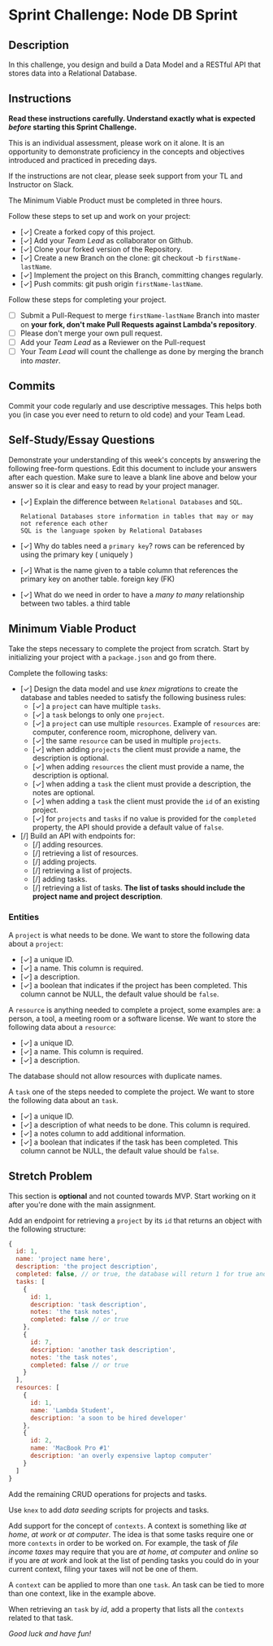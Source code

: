 # Sprint Challenge: Node DB Sprint

## Description

In this challenge, you design and build a Data Model and a RESTful API that stores data into a Relational Database.

## Instructions

**Read these instructions carefully. Understand exactly what is expected _before_ starting this Sprint Challenge.**

This is an individual assessment, please work on it alone. It is an opportunity to demonstrate proficiency in the concepts and objectives introduced and practiced in preceding days.

If the instructions are not clear, please seek support from your TL and Instructor on Slack.

The Minimum Viable Product must be completed in three hours.

Follow these steps to set up and work on your project:

- [✓] Create a forked copy of this project.
- [✓] Add your _Team Lead_ as collaborator on Github.
- [✓] Clone your forked version of the Repository.
- [✓] Create a new Branch on the clone: git checkout -b `firstName-lastName`.
- [✓] Implement the project on this Branch, committing changes regularly.
- [✓] Push commits: git push origin `firstName-lastName`.

Follow these steps for completing your project.

- [ ] Submit a Pull-Request to merge `firstName-lastName` Branch into master on **your fork, don't make Pull Requests against Lambda's repository**.
- [ ] Please don't merge your own pull request.
- [ ] Add your _Team Lead_ as a Reviewer on the Pull-request
- [ ] Your _Team Lead_ will count the challenge as done by merging the branch into _master_.

## Commits

Commit your code regularly and use descriptive messages. This helps both you (in case you ever need to return to old code) and your Team Lead.

## Self-Study/Essay Questions

Demonstrate your understanding of this week's concepts by answering the following free-form questions. Edit this document to include your answers after each question. Make sure to leave a blank line above and below your answer so it is clear and easy to read by your project manager.

- [✓] Explain the difference between `Relational Databases` and `SQL`.

      Relational Databases store information in tables that may or may not reference each other
      SQL is the language spoken by Relational Databases

- [✓] Why do tables need a `primary key`?
  rows can be referenced by using the primary key ( uniquely )

- [✓] What is the name given to a table column that references the primary key on another table.
  foreign key (FK)

- [✓] What do we need in order to have a _many to many_ relationship between two tables.
  a third table

## Minimum Viable Product

Take the steps necessary to complete the project from scratch. Start by initializing your project with a `package.json` and go from there.

Complete the following tasks:

- [✓] Design the data model and use _knex migrations_ to create the database and tables needed to satisfy the following business rules:
  - [✓] a `project` can have multiple `tasks`.
  - [✓] a `task` belongs to only one `project`.
  - [✓] a `project` can use multiple `resources`. Example of `resources` are: computer, conference room, microphone, delivery van.
  - [✓] the same `resource` can be used in multiple `projects`.
  - [✓] when adding `projects` the client must provide a name, the description is optional.
  - [✓] when adding `resources` the client must provide a name, the description is optional.
  - [✓] when adding a `task` the client must provide a description, the notes are optional.
  - [✓] when adding a `task` the client must provide the `id` of an existing project.
  - [✓] for `projects` and `tasks` if no value is provided for the `completed` property, the API should provide a default value of `false`.
- [/] Build an API with endpoints for:
  - [/] adding resources.
  - [/] retrieving a list of resources.
  - [/] adding projects.
  - [/] retrieving a list of projects.
  - [/] adding tasks.
  - [/] retrieving a list of tasks. **The list of tasks should include the project name and project description**.

### Entities

A `project` is what needs to be done. We want to store the following data about a `project`:

- [✓] a unique ID.
- [✓] a name. This column is required.
- [✓] a description.
- [✓] a boolean that indicates if the project has been completed. This column cannot be NULL, the default value should be `false`.

A `resource` is anything needed to complete a project, some examples are: a person, a tool, a meeting room or a software license. We want to store the following data about a `resource`:

- [✓] a unique ID.
- [✓] a name. This column is required.
- [✓] a description.

The database should not allow resources with duplicate names.

A `task` one of the steps needed to complete the project. We want to store the following data about an `task`.

- [✓] a unique ID.
- [✓] a description of what needs to be done. This column is required.
- [✓] a notes column to add additional information.
- [✓] a boolean that indicates if the task has been completed. This column cannot be NULL, the default value should be `false`.

## Stretch Problem

This section is **optional** and not counted towards MVP. Start working on it after you're done with the main assignment.

Add an endpoint for retrieving a `project` by its `id` that returns an object with the following structure:

```js
{
  id: 1,
  name: 'project name here',
  description: 'the project description',
  completed: false, // or true, the database will return 1 for true and 0 for false, extra code is required to convert a 1 to true and a 0 to false.
  tasks: [
    {
      id: 1,
      description: 'task description',
      notes: 'the task notes',
      completed: false // or true
    },
    {
      id: 7,
      description: 'another task description',
      notes: 'the task notes',
      completed: false // or true
    }
  ],
  resources: [
    {
      id: 1,
      name: 'Lambda Student',
      description: 'a soon to be hired developer'
    },
    {
      id: 2,
      name: 'MacBook Pro #1'
      description: 'an overly expensive laptop computer'
    }
  ]
}
```

Add the remaining CRUD operations for projects and tasks.

Use `knex` to add _data seeding_ scripts for projects and tasks.

Add support for the concept of `contexts`. A context is something like _at home_, _at work_ or _at computer_. The idea is that some tasks require one or more `contexts` in order to be worked on. For example, the task of _file income taxes_ may require that you are _at home_, _at computer_ and _online_ so if you are _at work_ and look at the list of pending tasks you could do in your current context, filing your taxes will not be one of them.

A `context` can be applied to more than one `task`. An task can be tied to more than one context, like in the example above.

When retrieving an `task` by _id_, add a property that lists all the `contexts` related to that task.

_Good luck and have fun!_
